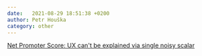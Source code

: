 ```yaml
---
date:   2021-08-29 18:51:38 +0200
author: Petr Houška
category: other
---	
```

[Net Promoter Score: UX can't be explained via single noisy scalar](https://jmspool.medium.com/net-promoter-score-considered-harmful-and-what-ux-professionals-can-do-about-it-fe7a132f4430)
